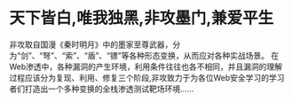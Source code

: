# 天下皆白,唯我独黑,非攻墨门,兼爱平生

非攻取自国漫《秦时明月》中的墨家至尊武器，分为“剑”、“弩”、“索”、“盾”、“镖”等各种形态变换，从而应对各种实战场景。
在Web渗透中，各种漏洞的产生环境，利用条件往往也各不相同，并且漏洞的理解过程应该分为复现、利用、修复三个阶段,非攻致力于为各位Web安全学习的学习者们打造出一个多种变换的全栈渗透测试靶场环境......
